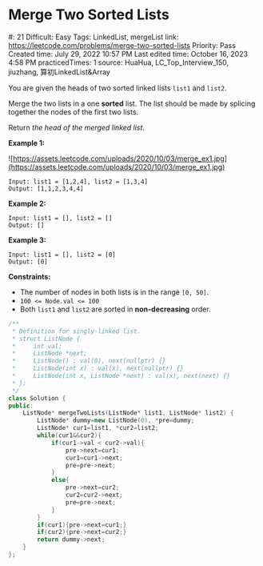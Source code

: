 # Merge Two Sorted Lists

#: 21
Difficult: Easy
Tags: LinkedList, mergeList
link: https://leetcode.com/problems/merge-two-sorted-lists
Priority: Pass
Created time: July 29, 2022 10:57 PM
Last edited time: October 16, 2023 4:58 PM
practicedTimes: 1
source: HuaHua, LC_Top_Interview_150, jiuzhang, 算初LinkedList&Array

You are given the heads of two sorted linked lists `list1` and `list2`.

Merge the two lists in a one **sorted** list. The list should be made by splicing together the nodes of the first two lists.

Return *the head of the merged linked list*.

**Example 1:**

![https://assets.leetcode.com/uploads/2020/10/03/merge_ex1.jpg](https://assets.leetcode.com/uploads/2020/10/03/merge_ex1.jpg)

```
Input: list1 = [1,2,4], list2 = [1,3,4]
Output: [1,1,2,3,4,4]

```

**Example 2:**

```
Input: list1 = [], list2 = []
Output: []

```

**Example 3:**

```
Input: list1 = [], list2 = [0]
Output: [0]

```

**Constraints:**

- The number of nodes in both lists is in the range `[0, 50]`.
- `100 <= Node.val <= 100`
- Both `list1` and `list2` are sorted in **non-decreasing** order.

```cpp
/**
 * Definition for singly-linked list.
 * struct ListNode {
 *     int val;
 *     ListNode *next;
 *     ListNode() : val(0), next(nullptr) {}
 *     ListNode(int x) : val(x), next(nullptr) {}
 *     ListNode(int x, ListNode *next) : val(x), next(next) {}
 * };
 */
class Solution {
public:
    ListNode* mergeTwoLists(ListNode* list1, ListNode* list2) {
        ListNode* dummy=new ListNode(0), *pre=dummy;
        ListNode* cur1=list1, *cur2=list2;
        while(cur1&&cur2){
            if(cur1->val < cur2->val){
                pre->next=cur1;
                cur1=cur1->next;
                pre=pre->next;
            }
            else{
                pre->next=cur2;
                cur2=cur2->next;
                pre=pre->next;
            }
        }
        if(cur1){pre->next=cur1;}
        if(cur2){pre->next=cur2;}
        return dummy->next;
    }
};
```